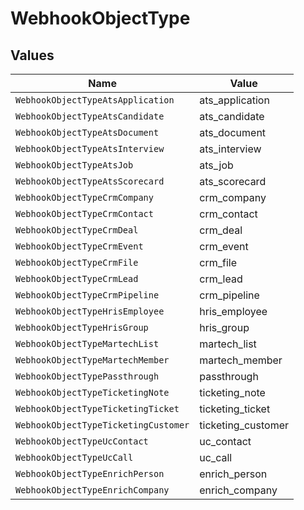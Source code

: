# WebhookObjectType


## Values

| Name                                 | Value                                |
| ------------------------------------ | ------------------------------------ |
| `WebhookObjectTypeAtsApplication`    | ats_application                      |
| `WebhookObjectTypeAtsCandidate`      | ats_candidate                        |
| `WebhookObjectTypeAtsDocument`       | ats_document                         |
| `WebhookObjectTypeAtsInterview`      | ats_interview                        |
| `WebhookObjectTypeAtsJob`            | ats_job                              |
| `WebhookObjectTypeAtsScorecard`      | ats_scorecard                        |
| `WebhookObjectTypeCrmCompany`        | crm_company                          |
| `WebhookObjectTypeCrmContact`        | crm_contact                          |
| `WebhookObjectTypeCrmDeal`           | crm_deal                             |
| `WebhookObjectTypeCrmEvent`          | crm_event                            |
| `WebhookObjectTypeCrmFile`           | crm_file                             |
| `WebhookObjectTypeCrmLead`           | crm_lead                             |
| `WebhookObjectTypeCrmPipeline`       | crm_pipeline                         |
| `WebhookObjectTypeHrisEmployee`      | hris_employee                        |
| `WebhookObjectTypeHrisGroup`         | hris_group                           |
| `WebhookObjectTypeMartechList`       | martech_list                         |
| `WebhookObjectTypeMartechMember`     | martech_member                       |
| `WebhookObjectTypePassthrough`       | passthrough                          |
| `WebhookObjectTypeTicketingNote`     | ticketing_note                       |
| `WebhookObjectTypeTicketingTicket`   | ticketing_ticket                     |
| `WebhookObjectTypeTicketingCustomer` | ticketing_customer                   |
| `WebhookObjectTypeUcContact`         | uc_contact                           |
| `WebhookObjectTypeUcCall`            | uc_call                              |
| `WebhookObjectTypeEnrichPerson`      | enrich_person                        |
| `WebhookObjectTypeEnrichCompany`     | enrich_company                       |